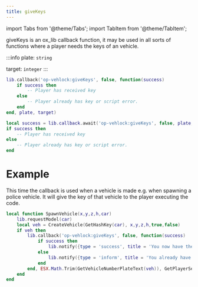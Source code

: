 ```yaml
---
title: giveKeys
---
```


import Tabs from '@theme/Tabs';
import TabItem from '@theme/TabItem';

giveKeys is an ox_lib callback function, it may be used in all sorts of functions where a player needs the keys of an vehicle.

:::info
plate: `string`

target: `integer`
:::

<Tabs>
  <TabItem value="callback" label="Callback" default>


```lua showLineNumbers
lib.callback('op-vehlock:giveKeys', false, function(success)
    if success then
        -- Player has received key
    else
        -- Player already has key or script error.
    end
end, plate, target)
```

  </TabItem>
  <TabItem value="await" label="Await">

```lua showLineNumbers
local success = lib.callback.await('op-vehlock:giveKeys', false, plate, target)
if success then
    -- Player has received key
else
    -- Player already has key or script error.
end
```

  </TabItem>
</Tabs>



# Example
This time the callback is used when a vehicle is made e.g. when spawning a police vehicle. It will give the key of that vehicle to the player executing the code.
```lua title='client.lua' {5-11} showLineNumbers
local function SpawnVehicle(x,y,z,h,car)
    lib.requestModel(car)
    local veh = CreateVehicle(GetHashKey(car), x,y,z,h,true,false)
    if veh then
        lib.callback('op-vehlock:giveKeys', false, function(success)
            if success then
                lib.notify({type = 'success', title = 'You now have the keys'})
            else
                lib.notify({type = 'inform', title = 'You already have the keys to this vehicle'})
            end
        end, ESX.Math.Trim(GetVehicleNumberPlateText(veh)), GetPlayerServerId(PlayerId()))
    end
end
```